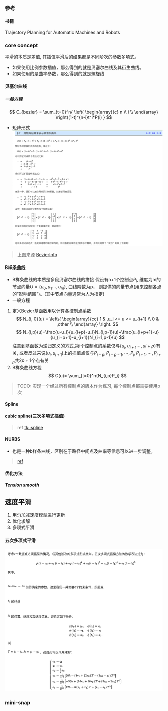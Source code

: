### 参考
#### 书籍
Trajectory Planning for Automatic Machines and Robots

### core concept
平滑的本质是差值, 其插值平滑后的结果都是不同阶次的参数多项式。
- 如果使用比例参数插值，那么得到的就是贝塞尔曲线及其衍生曲线。
- 如果使用的是曲率参数，那么得到的就是螺旋线
#### 贝塞尔曲线
##### 一般方程
$$
C_{bezier} = \sum_{t=0}^n{
\left( \begin{array}{c}
n \\
i \\
  \end{array} \right)(1-t)^{n-i}t^i*P(i)
}
$$
- 矩阵形式
![bezier_in_matrix](../../Resourse/bezier_in_matrix.png)
> 上图来源
[BezierInfo](https://pomax.github.io/BezierInfo-2/zh-CN/index.html)
#### B样条曲线
- B样条曲线的本质是多段贝塞尔曲线的拼接 
假设有n+1个控制点$P_i$, 维度为m的节点向量$U=\{u_0, u_1\cdots, u_m\}$, 曲线阶数为p， 则提供的向量节点(用来控制各点的"影响范围")。(其中节点向量通常为人为指定)
- 一般方程
1. 定义Bezier基函数用以计算各控制点系数 
$$
N_{i, 0}(u) = 
\left\{ \begin{array}{cc}
1 & ,u_i <= u <= u_{i+1} \\
0 & ,other \\
  \end{array} \right.
$$
$$
N_{i,p}(u)=\frac{u-u_i}{u_{i+p}-u_i}N_{i,p-1}(u)+\frac{u_{i+p+1}-u}{u_{i+p+1}-u_{i+1}}N_{i+1,p-1}(u)
$$
注意到基函数为递归定义的方式,第i个控制点的系数仅与$\{ u_i, u_{i+1}\cdots, u{i+p} \}$有关, 或者反过来说$(u_i, u_{i+1})$上的插值点仅与$P_{i-p}, P_{i-p-1}, \cdots, P_{i}, P_{i+1}, \cdots, P_{i+p}$共$2p+1$个点有关
2. B样条曲线方程
$$
C(u)= \sum_{t=0}^n{N_{i,p}P_i}
$$

> TODO: 实现一个经过所有控制点的版本作为练习, 每个控制点都需要使用p次


#### Spline
#### cubic spline(三次多项式插值)


> ref
[tk::spline](https://github.com/ttk592/spline)
#### NURBS
- 也是一种b样条曲线，区别在于路径中间点及曲率等信息可以进一步调整。
> [ref](https://www.codeproject.com/Articles/996281/NURBS-curve-made-easy)
#### 优化方法
##### Tension smooth

## 速度平滑
1. 用匀加减速度模型进行更新 
2. 优化求解
3. 多项式平滑
#### 五次多项式平滑
![lanelet2_arch](../../Resourse/five_order_smooth.png)
### mini-snap